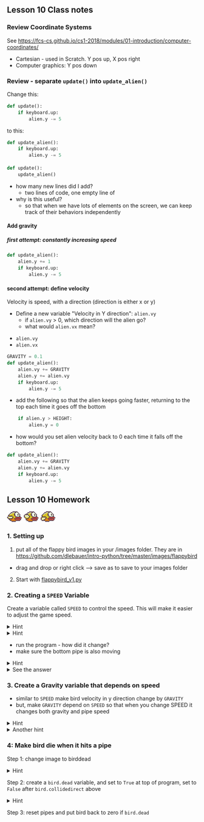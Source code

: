 ## Lesson 10 Class notes 

### Review Coordinate Systems

See https://fcs-cs.github.io/cs1-2018/modules/01-introduction/computer-coordinates/

* Cartesian - used in Scratch. Y pos up, X pos right
* Computer graphics: Y pos down


### Review - separate `update()` into `update_alien()`

Change this:

```python
def update():
    if keyboard.up:
        alien.y -= 5    
```

to this:

```python
def update_alien():
    if keyboard.up:
        alien.y -= 5    
        
def update():
    update_alien()
```

- how many new lines did I add?
  - two lines of code, one empty line of 
- why is this useful? 
  - so that when we have lots of elements on the screen, we can keep track of their behaviors independently

#### Add gravity


##### first attempt: constantly increasing speed

```python
def update_alien():
    alien.y += 1
    if keyboard.up:
        alien.y -= 5     

```

#### second attempt: define velocity

Velocity is speed, with a direction (direction is either x or y)

- Define a new variable "Velocity in Y direction": `alien.vy`
  - if `alien.vy` > 0, which direction will the alien go?
  - what would `alien.vx` mean?
  
* `alien.vy`
* `alien.vx`

```python
GRAVITY = 0.1
def update_alien():
    alien.vy += GRAVITY
    alien.y += alien.vy 
    if keyboard.up:
        alien.y -= 5     
```

- add the following so that the alien keeps going faster, returning to the top each time it goes off the bottom

```python
    if alien.y > HEIGHT:
        alien.y = 0
```

- how would you set alien velocity back to 0 each time it falls off the bottom?

```python
def update_alien():
    alien.vy += GRAVITY
    alien.y += alien.vy 
    if keyboard.up:
        alien.y -= 5     
```

## Lesson 10 Homework


![bird0](images/flappybird/bird0.png)
![bird1](images/flappybird/bird1.png)
![bird2](images/flappybird/bird2.png)

### 1. Setting up 

1. put all of the flappy bird images in your /images folder. They are in https://github.com/dlebauer/intro-python/tree/master/images/flappybird
  - drag and drop or right click --> save as to save to your images folder 
2. Start with [flappybird_v1.py](https://github.com/dlebauer/intro-python/blob/master/lesson_10_flappybird_v1.py)

### 2. Creating a `SPEED` Variable

Create a variable called `SPEED` to control the speed.
This will make it easier to adjust the game speed.

<details>
  <summary>Hint</summary>
  
  - write `SPEED = 1` below `WIDTH` and `HEIGHT` at the top of the program
</details>

<details>
  <summary>Hint</summary>
  
  - replace `pipe_top.left -= 2` with `pipe_top.left -= SPEED`
</details>

- run the program - how did it change?
- make sure the bottom pipe is also moving

<details>
  <summary>Hint</summary>
  
  - `pipe_bottom.left` controls the speed of the bottom pipe
</details>


<details>
  <summary>See the answer </summary>
  
```python
SPEED = 1 # at top with other variables
def update_pipes():
    pipe_top.left -= SPEED
    pipe_bottom.left -= SPEED
    if pipe_top.right < 0:
        reset_pipes()

```


</details>

### 3. Create a Gravity variable that depends on speed

- similar to `SPEED` make bird velocity in y direction change by `GRAVITY`
- but, make `GRAVITY` depend on `SPEED` so that when you change SPEED it changes both gravity and pipe speed


<details>
  <summary>Hint </summary>
    
`GRAVITY = SPEED * 0.2` at the top of the program
</details>


<details>
  <summary>Another hint</summary>
    
change `bird.vy += 0.2`  
</details>

### 4: Make bird die when it hits a pipe


Step 1: change image to birddead

<details>
  <summary>Hint</summary>

this goes in `update_bird()`:

```python
    if bird.colliderect(pipe_top) or bird.colliderect(pipe_bottom):
        bird.image = 'birddead'
```
</details>

Step 2: create a `bird.dead` variable, and set to `True` at top of program, set to `False` after `bird.collidedirect` above


<details>
  <summary>Hint</summary>
```python
    if bird.colliderect(pipe_top) or bird.colliderect(pipe_bottom):
        bird.dead = False
        bird.image = 'birddead'
```
</details>

Step 3: reset pipes and put bird back to zero if `bird.dead`
